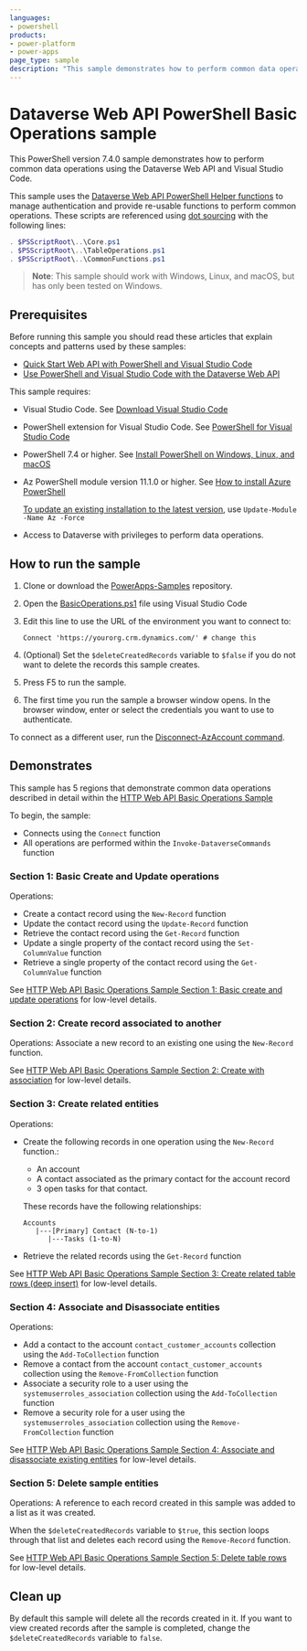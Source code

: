 ```yaml
---
languages:
- powershell
products:
- power-platform
- power-apps
page_type: sample
description: "This sample demonstrates how to perform common data operations using the Dataverse Web API using PowerShell with Visual Studio Code."
---
```

# Dataverse Web API PowerShell Basic Operations sample

This PowerShell version 7.4.0 sample demonstrates how to perform common data operations using the Dataverse Web API and Visual Studio Code.

This sample uses the [Dataverse Web API PowerShell Helper functions](../README.md) to manage authentication and provide re-usable functions to perform common operations. These scripts are referenced using [dot sourcing](https://learn.microsoft.com/powershell/module/microsoft.powershell.core/about/about_scripts#script-scope-and-dot-sourcing) with the following lines:

```powershell
. $PSScriptRoot\..\Core.ps1
. $PSScriptRoot\..\TableOperations.ps1
. $PSScriptRoot\..\CommonFunctions.ps1
```

> **Note**:
> This sample should work with Windows, Linux, and macOS, but has only been tested on Windows.

## Prerequisites

Before running this sample you should read these articles that explain concepts and patterns used by these samples:

- [Quick Start Web API with PowerShell and Visual Studio Code](https://learn.microsoft.com/power-apps/developer/data-platform/webapi/quick-start-ps)
- [Use PowerShell and Visual Studio Code with the Dataverse Web API](https://learn.microsoft.com/power-apps/developer/data-platform/webapi/use-ps-and-vscode-web-api)

This sample requires:

- Visual Studio Code. See [Download Visual Studio Code](https://code.visualstudio.com/download)
- PowerShell extension for Visual Studio Code. See [PowerShell for Visual Studio Code](https://marketplace.visualstudio.com/items?itemName=ms-vscode.PowerShell)
- PowerShell 7.4 or higher. See [Install PowerShell on Windows, Linux, and macOS](https://learn.microsoft.com/en-us/powershell/scripting/install/installing-powershell)
- Az PowerShell module version 11.1.0 or higher. See [How to install Azure PowerShell](https://learn.microsoft.com/en-us/powershell/azure/install-azure-powershell)

   [To update an existing installation to the latest version](https://learn.microsoft.com/powershell/module/powershellget/update-module), use `Update-Module -Name Az -Force`

- Access to Dataverse with privileges to perform data operations.

## How to run the sample

1. Clone or download the [PowerApps-Samples](https://github.com/microsoft/PowerApps-Samples) repository.
1. Open the [BasicOperations.ps1](BasicOperations.ps1) file using Visual Studio Code
1. Edit this line to use the URL of the environment you want to connect to:

   `Connect 'https://yourorg.crm.dynamics.com/' # change this`

1. (Optional) Set the `$deleteCreatedRecords` variable to `$false` if you do not want to delete the records this sample creates.
1. Press F5 to run the sample.
1. The first time you run the sample a browser window opens. In the browser window, enter or select the credentials you want to use to authenticate.

To connect as a different user, run the [Disconnect-AzAccount command](https://learn.microsoft.com/powershell/module/az.accounts/disconnect-azaccount).

## Demonstrates

This sample has 5 regions that demonstrate common data operations described in detail within the [HTTP Web API Basic Operations Sample](https://learn.microsoft.com/power-apps/developer/data-platform/webapi/web-api-basic-operations-sample)

To begin, the sample:

- Connects using the `Connect` function
- All operations are performed within the `Invoke-DataverseCommands` function

### Section 1: Basic Create and Update operations

Operations:

- Create a contact record using the `New-Record` function
- Update the contact record using the `Update-Record` function
- Retrieve the contact record using the `Get-Record` function
- Update a single property of the contact record using the `Set-ColumnValue` function
- Retrieve a single property of the contact record using the `Get-ColumnValue` function

See [HTTP Web API Basic Operations Sample Section 1: Basic create and update operations](https://learn.microsoft.com/power-apps/developer/data-platform/webapi/web-api-basic-operations-sample#section-1-basic-create-and-update-operations) for low-level details.

### Section 2: Create record associated to another

Operations: Associate a new record to an existing one using the `New-Record` function.

See [HTTP Web API Basic Operations Sample Section 2: Create with association](https://learn.microsoft.com/power-apps/developer/data-platform/webapi/web-api-basic-operations-sample#section-2-create-with-association) for low-level details.

### Section 3: Create related entities

Operations: 

- Create the following records in one operation using the `New-Record` function.:

   - An account
   - A contact associated as the primary contact for the account record
   - 3 open tasks for that contact.  

   These records have the following relationships:

   ```
   Accounts
      |---[Primary] Contact (N-to-1)
         |---Tasks (1-to-N)
   ```

- Retrieve the related records using the `Get-Record` function

See [HTTP Web API Basic Operations Sample Section 3: Create related table rows (deep insert)](https://learn.microsoft.com/power-apps/developer/data-platform/webapi/web-api-basic-operations-sample#section-3-create-related-table-rows-deep-insert) for low-level details.

### Section 4: Associate and Disassociate entities

Operations:

- Add a contact to the account `contact_customer_accounts` collection using the `Add-ToCollection` function
- Remove a contact from the account `contact_customer_accounts` collection using the `Remove-FromCollection` function
- Associate a security role to a user using the `systemuserroles_association` collection using the `Add-ToCollection` function
- Remove a security role for a user using the `systemuserroles_association` collection using the `Remove-FromCollection` function

See [HTTP Web API Basic Operations Sample Section 4: Associate and disassociate existing entities](https://learn.microsoft.com/power-apps/developer/data-platform/webapi/web-api-basic-operations-sample#section-4-associate-and-disassociate-existing-entities) for low-level details.

### Section 5: Delete sample entities

Operations: A reference to each record created in this sample was added to a list as it was created.

When the `$deleteCreatedRecords` variable to `$true`, this section loops through that list and deletes each record using the `Remove-Record` function.

See [HTTP Web API Basic Operations Sample Section 5: Delete table rows](https://learn.microsoft.com/power-apps/developer/data-platform/webapi/web-api-basic-operations-sample#section-5-delete-table-rows) for low-level details.

## Clean up

By default this sample will delete all the records created in it. If you want to view created records after the sample is completed, change the `$deleteCreatedRecords` variable to `false`.
